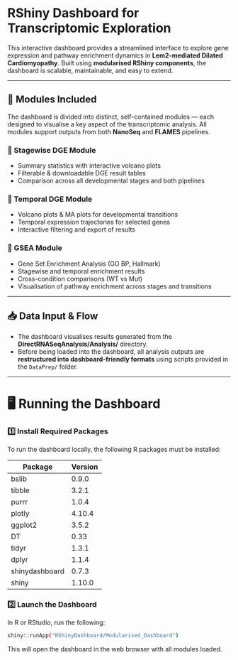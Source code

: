 # RShiny Dashboard for Transcriptomic Exploration

This interactive dashboard provides a streamlined interface to explore gene expression and pathway enrichment dynamics in **Lem2-mediated Dilated Cardiomyopathy**. Built using **modularised RShiny components**, the dashboard is scalable, maintainable, and easy to extend.

---

## 🧩 Modules Included

The dashboard is divided into distinct, self-contained modules — each designed to visualise a key aspect of the transcriptomic analysis. All modules support outputs from both **NanoSeq** and **FLAMES** pipelines.

### 🔹 Stagewise DGE Module
- Summary statistics with interactive volcano plots  
- Filterable & downloadable DGE result tables  
- Comparison across all developmental stages and both pipelines  

### 🔹 Temporal DGE Module
- Volcano plots & MA plots for developmental transitions  
- Temporal expression trajectories for selected genes  
- Interactive filtering and export of results  

### 🔹 GSEA Module
- Gene Set Enrichment Analysis (GO BP, Hallmark)  
- Stagewise and temporal enrichment results  
- Cross-condition comparisons (WT vs Mut)  
- Visualisation of pathway enrichment across stages and transitions

---

## 📥 Data Input & Flow

- The dashboard visualises results generated from the **DirectRNASeqAnalysis/Analysis/** directory.
- Before being loaded into the dashboard, all analysis outputs are **restructured into dashboard-friendly formats** using scripts provided in the `DataPrep/` folder.

---

# 🖥️ Running the Dashboard

### 1️⃣ Install Required Packages

To run the dashboard locally, the following R packages must be installed:

| Package         | Version   |
|----------------|-----------|
| bslib          | 0.9.0     |
| tibble         | 3.2.1     |
| purrr          | 1.0.4     |
| plotly         | 4.10.4    |
| ggplot2        | 3.5.2     |
| DT             | 0.33      |
| tidyr          | 1.3.1     |
| dplyr          | 1.1.4     |
| shinydashboard | 0.7.3     |
| shiny          | 1.10.0    |

### 2️⃣ Launch the Dashboard
In R or RStudio, run the following:

```bash
shiny::runApp("RShinyDashboard/Modularised_Dashboard")
```
This will open the dashboard in the web browser with all modules loaded.






  
